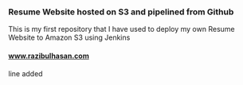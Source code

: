 ### Resume Website hosted on S3 and pipelined from Github
This is my first repository that I have used to deploy my own Resume Website to Amazon S3 using Jenkins
#### www.razibulhasan.com
line added
